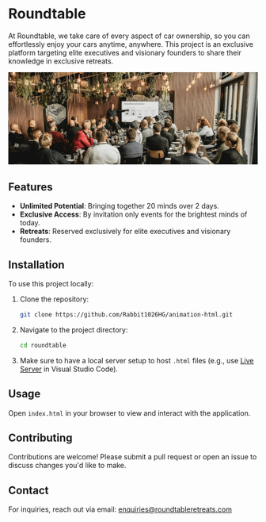 # Roundtable

At Roundtable, we take care of every aspect of car ownership, so you can effortlessly enjoy your cars anytime, anywhere. This project is an exclusive platform targeting elite executives and visionary founders to share their knowledge in exclusive retreats.

![Roundtable](assets/images/roundtable-landscape.webp)

## Features

- **Unlimited Potential**: Bringing together 20 minds over 2 days.
- **Exclusive Access**: By invitation only events for the brightest minds of today.
- **Retreats**: Reserved exclusively for elite executives and visionary founders.

## Installation

To use this project locally:

1. Clone the repository:
   ```bash
   git clone https://github.com/Rabbit1026HG/animation-html.git
   ```

2. Navigate to the project directory:
   ```bash
   cd roundtable
   ```

3. Make sure to have a local server setup to host `.html` files (e.g., use [Live Server](https://marketplace.visualstudio.com/items?itemName=ritwickdey.LiveServer) in Visual Studio Code).

## Usage

Open `index.html` in your browser to view and interact with the application.

## Contributing

Contributions are welcome! Please submit a pull request or open an issue to discuss changes you'd like to make.


## Contact

For inquiries, reach out via email: [enquiries@roundtableretreats.com](mailto:enquiries@roundtableretreats.com)


